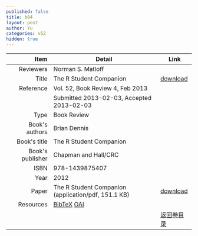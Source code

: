 ```yaml
---
published: false
title: b04
layout: post
author: Yu
categories: v52
hidden: true
---
```


| Item | Detail | Link |
|---:|---|---|
| Reviewers | Norman S. Matloff| |
| Title |The R Student Companion | [download](http://www.jstatsoft.org/v52/b04/paper) |
| Reference |Vol. 52, Book Review 4, Feb 2013 | |
| | Submitted 2013-02-03, Accepted 2013-02-03| | 
| Type | Book Review| |
| Book's authors | Brian Dennis| |
| Book's title | The R Student Companion| |
| Book's publisher | Chapman and Hall/CRC| |
| ISBN | 978-1439875407| |
| Year | 2012| |
| Paper | The R Student Companion  (application/pdf, 151.1 KB)| [download](http://www.jstatsoft.org/v52/b04/paper) |
| Resources | [BibTeX](http://www.jstatsoft.org/v52/b04/bibtex) [OAI](http://www.jstatsoft.org/oai?verb=GetRecord&identifier=oai.jstatsoft/v52/b04&prefix=oai_dc)| |
| |  | [返回卷目录]({{site.baseurl}}/volume/v52.html) |